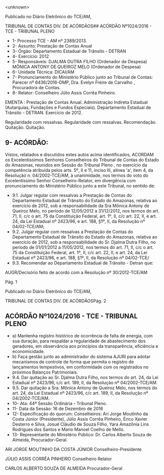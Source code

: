 &lt;unknown&gt;

Publicado  no  Diário Eletrônico do TCE/AM,

TRIBUNAL DE CONTAS DIV. DE  ACÓRDÃOS## ACÓRDÃO Nº1024/2016 - TCE - TRIBUNAL PLENO

- 1- Processo TCE - AM nº 2389/2013.
- 2- Assunto: Prestação de Contas Anual
- 3- Órgão: Departamento Estadual de Trânsito - DETRAN
- 4- Exercício: 2012
- 5- Responsáveis: DJALMA DUTRA FILHO (Ordenador de Despesa) MÔNICA ANTONY DE QUEIROZ MELO (Ordenador de Despesa)
- 6- Unidade Técnica: DICAI/AM
- 7- Pronunciamento  do Ministério  Público  junto  ao Tribunal  de Contas: Parecer  nº 6436/2016-DMP, Dra. Evelyn Freire de Carvalho , Procuradora de Contas.
- 8- Relator: Conselheiro Júlio Assis Corrêa Pinheiro.

EMENTA : Prestação de Contas Anual. Administração Indireta Estadual (Autarquias, Fundações e Fundos Especiais). Departamento Estadual de Trânsito - DETRAN. Exercício de 2012.

Regularidade com  ressalvas.  Regularidade com ressalvas. Recomendação. Quitação. Quitação.

## 9- ACÓRDÃO:

Vistos, relatados e discutidos estes autos acima identificados, ACORDAM os Excelentíssimos Senhores Conselheiros do Tribunal de Contas do Estado do Amazonas, reunidos em Sessão do Tribunal Pleno , no exercício da competência atribuída pelos arts. 5º, II e 11, inciso III, alínea 'a', item 4, da Resolução n. 04/2002-TCE/AM, à unanimidade, nos termos do voto do Excelentíssimo Senhor Conselheiro-Relator, em divergência com pronunciamento do Ministério Público junto a este Tribunal, no sentido de:

- 9.1. Julgar regular com ressalvas a Prestação de Contas do Departamento Estadual de Trânsito do Estado do  Amazonas, relativa ao exercício de 2012, sob a responsabilidade da Sra Mônica Antony de Queiroz Melo, no período de 12/05/2012 a 31/12/2012, nos termos do art. 71, II, c/c o art. 75 da Constituição Federal, art. 1º, II, c/c art. 22, II, e art. 24, da Lei Estadual nº 2423/96, e art. 188, §1º, II, da Resolução nº 04/02-TCE/AM;
- 9.2. Julgar regular com ressalvas a Prestação de Contas do Departamento Estadual de Trânsito do Estado do  Amazonas, relativa ao exercício de 2012, sob a responsabilidade do Sr. Djalma Dutra Filho, no período de 01/01/2012 a 11/05/2012, nos termos do art. 71, II, c/c o art. 75 da Constituição Federal, art. 1º, II, c/c art. 22, II, e art. 24, da Lei Estadual nº 2423/96, e art. 188, §1º, II, da Resolução nº 04/02-TCE/
- 9.3. Recomendar ao Departamento Estadual de Trânsito - Detran que:

AUGR/Decisório feito de acordo com a Resolução nº 30/2012-TCE/AM

Pág. 1

Publicado  no  Diário Eletrônico do TCE/AM,

TRIBUNAL DE CONTAS DIV. DE  ACÓRDÃOSPág. 2

## ACÓRDÃO Nº1024/2016 - TCE - TRIBUNAL PLENO

- a)   Mantenha  registro  histórico  de  ocorrência  de  falta  de  energia,  com sua  duração,  para  respaldar  a  regularidade  de  abastecimento  dos geradores, em observância aos princípios da transparência, eficiência e economicidade.
- b)   Faça  gestão  junto  ao  administrador  do sistema  AJURI  para  adotar mecanismos de controle de forma que permita o registro de lançamentos tempestivos, em conformidade com os registrados no próximos Balanços Patrimoniais.
- 9.4. Dar quitação ao Sr. Djalma Dutra Filho, nos termos do art. 24, da Lei Estadual nº 2423/96, c/c art. 189, II, da Resolução nº 04/2002-TCE/AM.
- 9.5. Dar quitação a  Sra. Mônica  Antony  de Queiroz  Melo,  nos termos do art.  24,  da  Lei  Estadual  nº  2423/96,  c/c  art.  189,  II,  da  Resolução  nº 04/2002-TCE/AM.
- 10-  Ata: 44ª Sessão Ordinária - Tribunal Pleno.
- 11-  Data da Sessão: 16 de Dezembro de 2016
- 12-  Especificação  do  quorum: Conselheiros: Ari Jorge  Moutinho  da  Costa  Júnior (Presidente), Júlio Assis Corrêa Pinheiro, Érico Xavier Desterro e Silva, Josué Cláudio de Souza Filho, Yara Amazônia Lins Rodrigues dos Santos e Mario Manoel Coelho de Mello.
- 13-  Representante  do  Ministério  Público: Dr. Carlos  Alberto  Souza  de Almeida, Procurador-Geral.

ARI JORGE MOUTINHO DA COSTA JÚNIOR Conselheiro-Presidente

JÚLIO ASSIS CORRÊA PINHEIRO Conselheiro Relator

CARLOS ALBERTO SOUZA DE ALMEIDA Procurador-Geral
